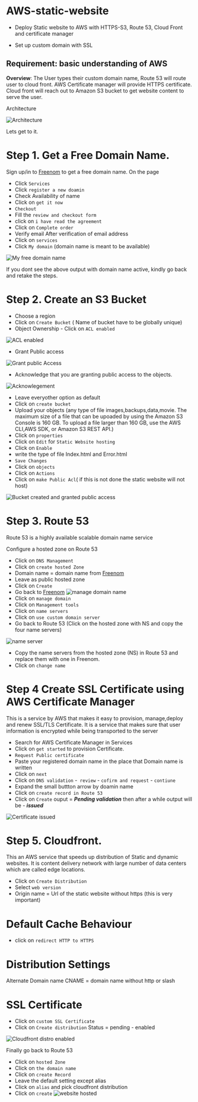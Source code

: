 # AWS-static-website

- Deploy Static website to AWS with HTTPS-S3, Route 53, Cloud Front and certificate manager

- Set up custom domain with SSL

## Requirement: basic understanding of AWS

**Overview**:  The User types their custom domain name, Route 53 will route user to cloud front. AWS Certificate manager will provide HTTPS certificate. Cloud front will reach out to Amazon S3 bucket to get website content to serve the user.

Architecture

![Architecture](./images/architecture.png)

Lets get to it.

# Step 1. Get a Free Domain Name.

Sign up/in to [Freenom](https://www.freenom.com/en/index.html?lang=en) to get a free domain name.
On the page
- Click `Services`
- Click  `register a new doamin`
- Check Availability of name
- Click on `get it now`
- `Checkout`
- Fill the `review and checkout form`
- click on `i have read the agreement`
- Click on `Complete order`
- Verify email 
After verification of email address
- Click on `services`
- Click  `My domain` (domain name is meant to be available)

![My free domain name](./images/free-domain-name.png)

 If you dont see the above output with domain name active, kindly go back and retake the steps.

#  Step 2. Create an S3 Bucket

- Choose a region 
- Click on `Create Bucket` ( Name of bucket have to be globally unique)
- Object Ownership - Click on `ACL enabled` 

![ACL enabled ](./images/Acl-enabled.png)

- Grant Public access

![Grant public Access ](./images/grant-public-acess.png)

- Acknowledge that you are granting public access to the objects.

![Acknowlegement ](./images/public-access-acknowledgement.png)

- Leave everyother option as default
-  Click on `create bucket`
- Upload your objects (any type of file images,backups,data,movie. The maximum size of a file that can be upoaded by using the Amazon S3 Console is 160 GB. To upload a file larger than 160 GB, use the AWS CLI,AWS SDK, or Amazon S3 REST API.)
- Click on `properties`
- Click on `Edit` for `Static Website hosting`
- Click on `Enable`
- write the type of file Index.html and Error.html
- `Save Changes`
- Click on `objects`
- Click on `Actions` 
- Click on `make Public Acl`( if this is not done the static website will not host)

![Bucket created and granted public access ](./images/s3-bucket.png)

# Step 3. Route 53

Route 53 is a highly available scalable domain name service

Configure a hosted zone on Route 53
- Click on `DNS Management`
- Click on `create hosted Zone`
- Domain name = domain name from  [Freenom](https://www.freenom.com/en/index.html?lang=en)
- Leave as public hosted zone
- Click on `Create`
- Go back to [Freenom](https://www.freenom.com/en/index.html?lang=en) ![manage domain name ](./images/free-domain-name.png) 
- Click on `manage domain`
- Click on `Management tools`
- Click on `name servers`
- Click on `use custom domain server`
- Go back to Route 53 (Click on the hosted zone with NS and copy the four name servers)

![name server ](./images/name-servers.png) 

- Copy the name servers from the hosted zone (NS) in  Route 53  and replace them with one in Freenom.
- Click on `change name` 

# Step 4 Create SSL Certificate using AWS Certificate Manager

This is a service by AWS that makes it easy to provision, manage,deploy and renew SSL/TLS Certificate.
It is a service that makes sure that user information is encrypted while being transported to the server

- Search for AWS Certificate Manager in Services
- Click on `get started` to provision Certificate.
- `Request Public certificate`
- Paste your registered domain name in the place that Domain name is written
- Click on `next`
- Click on `DNS validation` -` review` - `cofirm and request` - `contiune`
- Expand the small buttton arrow by doamin name
- Click on `create record in Route 53`
- Click on `Create`
ouput = ***Pending validation*** then after a while output will be - ***issued***

![Certificate issued ](./images/certificate-issued.png) 

# Step 5. Cloudfront.

This an AWS service that speeds up distribution of Static and dynamic websites. It is content delivery network with large number of data centers which are called edge locations.

- Click on `Create Distribution`
- Select `web version`
- Origin name = Url of the static website without https (this is very important)
# Default Cache Behaviour
- click on `redirect HTTP to HTTPS`
# Distribution Settings
Alternate Domain name CNAME = domain name without http or slash
# SSL Certificate
- Click on `custom SSL Certificate`
- Click on `Create distribution`
Status = pending - enabled

![Cloudfront distro enabled ](./images/cloudfront-distro.png) 

Finally go back to Route 53
- Click on `hosted Zone`
- Click on `the domain name`
- Click on `create Record`
- Leave the default setting except alias
- Click on `alias` and pick cloudfront distribution
- Click on `create` 
![website hosted ](./images/static-website-hosted.png) 
